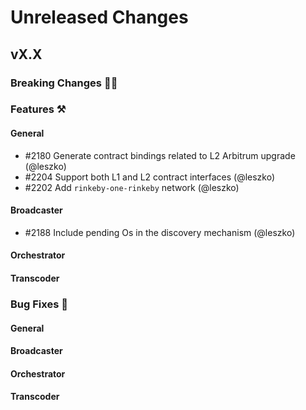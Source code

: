 # Unreleased Changes

## vX.X

### Breaking Changes 🚨🚨

### Features ⚒

#### General
- \#2180 Generate contract bindings related to L2 Arbitrum upgrade (@leszko)
- \#2204 Support both L1 and L2 contract interfaces (@leszko)
- \#2202 Add `rinkeby-one-rinkeby` network (@leszko)

#### Broadcaster

- \#2188 Include pending Os in the discovery mechanism (@leszko)

#### Orchestrator

#### Transcoder

### Bug Fixes 🐞

#### General

#### Broadcaster

#### Orchestrator

#### Transcoder
